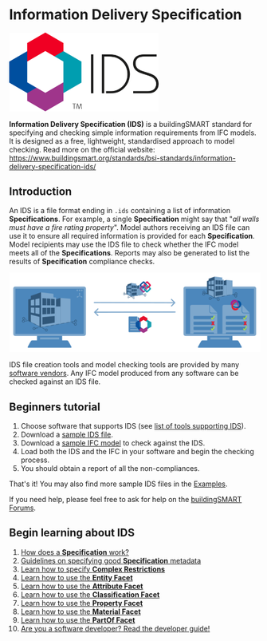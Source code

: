 # Information Delivery Specification

<img src="Graphics/IDS-logo-with-letters.png" alt="IDS Logo" width="300"/>

**Information Delivery Specification (IDS)** is a buildingSMART standard for specifying and checking simple information requirements from IFC models. It is designed as a free, lightweight, standardised approach to model checking. Read more on the official website: https://www.buildingsmart.org/standards/bsi-standards/information-delivery-specification-ids/

## Introduction

An IDS is a file format ending in `.ids` containing a list of information **Specifications**. For example, a single **Specification** might say that "_all walls must have a fire rating property_". Model authors receiving an IDS file can use it to ensure all required information is provided for each **Specification**. Model recipients may use the IDS file to check whether the IFC model meets all of the **Specifications**. Reports may also be generated to list the results of **Specification** compliance checks.

![IDS Diagram](Graphics/ids-diagram.png)

IDS file creation tools and model checking tools are provided by many [software vendors](https://technical.buildingsmart.org/ids-software-implementations/). Any IFC model produced from any software can be checked against an IDS file.

## Beginners tutorial

 1. Choose software that supports IDS (see [list of tools supporting IDS](https://technical.buildingsmart.org/ids-software-implementations/)).
 2. Download a [sample IDS file](../Examples/IDS_wooden-windows.ids).
 3. Download a [sample IFC model](../Examples/IDS_wooden-windows_IFC.ifc) to check against the IDS.
 4. Load both the IDS and the IFC in your software and begin the checking process.
 5. You should obtain a report of all the non-compliances.

That's it! You may also find more sample IDS files in the [Examples](../Examples).

If you need help, please feel free to ask for help on the [buildingSMART Forums](https://forums.buildingsmart.org/).

## Begin learning about IDS

 1. [How does a **Specification** work?](specifications.md)
 1. [Guidelines on specifying good **Specification** metadata](ids-metadata.md)
 1. [Learn how to specify **Complex Restrictions**](restrictions.md)
 1. [Learn how to use the **Entity Facet**](entity-facet.md)
 1. [Learn how to use the **Attribute Facet**](attribute-facet.md)
 1. [Learn how to use the **Classification Facet**](classification-facet.md)
 1. [Learn how to use the **Property Facet**](property-facet.md)
 1. [Learn how to use the **Material Facet**](material-facet.md)
 1. [Learn how to use the **PartOf Facet**](partof-facet.md)
 1. [Are you a software developer? Read the developer guide!](developer-guide.md)

